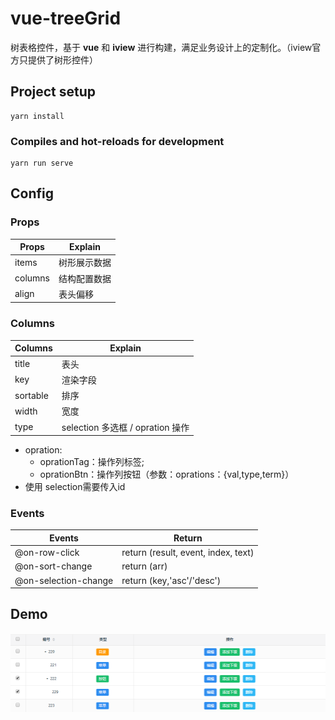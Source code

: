 # vue-treeGrid

  树表格控件，基于 **vue** 和 **iview** 进行构建，满足业务设计上的定制化。（iview官方只提供了树形控件）

## Project setup

```
yarn install
```

### Compiles and hot-reloads for development

```
yarn run serve
```

## Config

### Props

| Props   | Explain      |
| ------- | ------------ |
| items   | 树形展示数据 |
| columns | 结构配置数据 |
| align   | 表头偏移     |

### Columns

| Columns  | Explain                          |
| -------- | -------------------------------- |
| title    | 表头                             |
| key      | 渲染字段                         |
| sortable | 排序                             |
| width    | 宽度                             |
| type     | selection 多选框 / opration 操作 |

* opration: 
  - oprationTag：操作列标签; 
  - oprationBtn：操作列按钮（参数：oprations：{val,type,term}）
* 使用 selection需要传入id

### Events

| Events               | Return                             |
| -------------------- | ---------------------------------- |
| @on-row-click        | return (result, event, index, text) |
| @on-sort-change      | return (arr)                        |
| @on-selection-change | return (key,'asc'/'desc')           |

## Demo
![demo.png](src/assets/demo.png)
